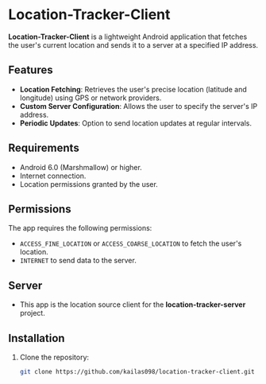 # Location-Tracker-Client

**Location-Tracker-Client** is a lightweight Android application that fetches the user's current location and sends it to a server at a specified IP address.

## Features

- **Location Fetching**: Retrieves the user's precise location (latitude and longitude) using GPS or network providers.
- **Custom Server Configuration**: Allows the user to specify the server's IP address.
- **Periodic Updates**: Option to send location updates at regular intervals.

## Requirements

- Android 6.0 (Marshmallow) or higher.
- Internet connection.
- Location permissions granted by the user.

## Permissions

The app requires the following permissions:
- `ACCESS_FINE_LOCATION` or `ACCESS_COARSE_LOCATION` to fetch the user's location.
- `INTERNET` to send data to the server.

## Server
- This app is the location source client for the **location-tracker-server** project.

## Installation

1. Clone the repository:
   ```bash
   git clone https://github.com/kailas098/location-tracker-client.git


